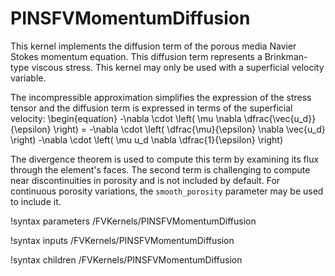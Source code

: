 # PINSFVMomentumDiffusion

This kernel implements the diffusion term of the porous media Navier Stokes momentum equation.
This diffusion term represents a Brinkman-type viscous stress. This kernel may only be used
with a superficial velocity variable.

The incompressible approximation simplifies the expression of the stress tensor and the
diffusion term is expressed in terms of the superficial velocity:
\begin{equation}
-\nabla \cdot \left( \mu \nabla \dfrac{\vec{u_d}}{\epsilon} \right) = -\nabla \cdot \left( \dfrac{\mu}{\epsilon} \nabla \vec{u_d} \right) -\nabla \cdot \left( \mu u_d \nabla \dfrac{1}{\epsilon} \right)

The divergence theorem is used to compute this term by examining its flux through the element's faces.
The second term is challenging to compute near discontinuities in porosity and is not included by default.
For continuous porosity variations, the `smooth_porosity` parameter may be used to include it.

!syntax parameters /FVKernels/PINSFVMomentumDiffusion

!syntax inputs /FVKernels/PINSFVMomentumDiffusion

!syntax children /FVKernels/PINSFVMomentumDiffusion
